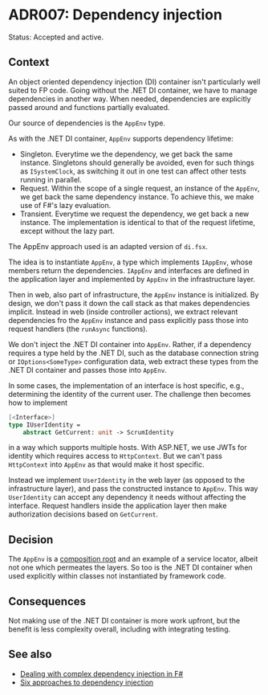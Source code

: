 # ADR007: Dependency injection

Status: Accepted and active.

## Context

An object oriented dependency injection (DI) container isn't particularly well
suited to FP code. Going without the .NET DI container, we have to manage
dependencies in another way. When needed, dependencies are explicitly passed
around and functions partially evaluated.

Our source of dependencies is the `AppEnv` type.

As with the .NET DI container, `AppEnv` supports dependency lifetime:

- Singleton. Everytime we the dependency, we get back the same instance.
  Singletons should generally be avoided, even for such things as
  `ISystemClock`, as switching it out in one test can affect other tests running
  in parallel.
- Request. Within the scope of a single request, an instance of the `AppEnv`, we
  get back the same dependency instance. To achieve this, we make use of F#'s
  lazy evaluation.
- Transient. Everytime we request the dependency, we get back a new instance.
  The implementation is identical to that of the request lifetime, except
  without the lazy part.

The AppEnv approach used is an adapted version of `di.fsx`.

The idea is to instantiate `AppEnv`, a type which implements `IAppEnv`, whose
members return the dependencies. `IAppEnv` and interfaces are defined in the
application layer and implemented by `AppEnv` in the infrastructure layer.

Then in web, also part of infrastructure, the `AppEnv` instance is initialized.
By design, we don't pass it down the call stack as that makes dependencies
implicit. Instead in web (inside controller actions), we extract relevant
dependencies fro the `AppEnv` instance and pass explicitly pass those into
request handlers (the `runAsync` functions).

We don't inject the .NET DI container into `AppEnv`. Rather, if a dependency
requires a type held by the .NET DI, such as the database connection string or
`IOptions<SomeType>` configuration data, web extract these types from the .NET
DI container and passes those into `AppEnv`.

In some cases, the implementation of an interface is host specific, e.g.,
determining the identity of the current user. The challenge then becomes how to
implement

```fsharp
[<Interface>]
type IUserIdentity =
    abstract GetCurrent: unit -> ScrumIdentity

```

in a way which supports multiple hosts. With ASP.NET, we use JWTs for identity
which requires access to `HttpContext`. But we can't pass `HttpContext` into
`AppEnv` as that would make it host specific.

Instead we implement `UserIdentity` in the web layer (as opposed to the
infrastructure layer), and pass the constructed instance to `AppEnv`. This way
`UserIdentity` can accept any dependency it needs without affecting the
interface. Request handlers inside the application layer then make authorization
decisions based on `GetCurrent`.

## Decision

The `AppEnv` is a [composition
root](https://blog.ploeh.dk/2011/07/28/CompositionRoot) and an example of a
service locator, albeit not one which permeates the layers. So too is the .NET
DI container when used explicitly within classes not instantiated by framework
code.

## Consequences

Not making use of the .NET DI container is more work upfront, but the benefit is
less complexity overall, including with integrating testing.

## See also

- [Dealing with complex dependency injection in F#](https://www.bartoszsypytkowski.com/dealing-with-complex-dependency-injection-in-f)
- [Six approaches to dependency injection](https://fsharpforfunandprofit.com/posts/dependencies)